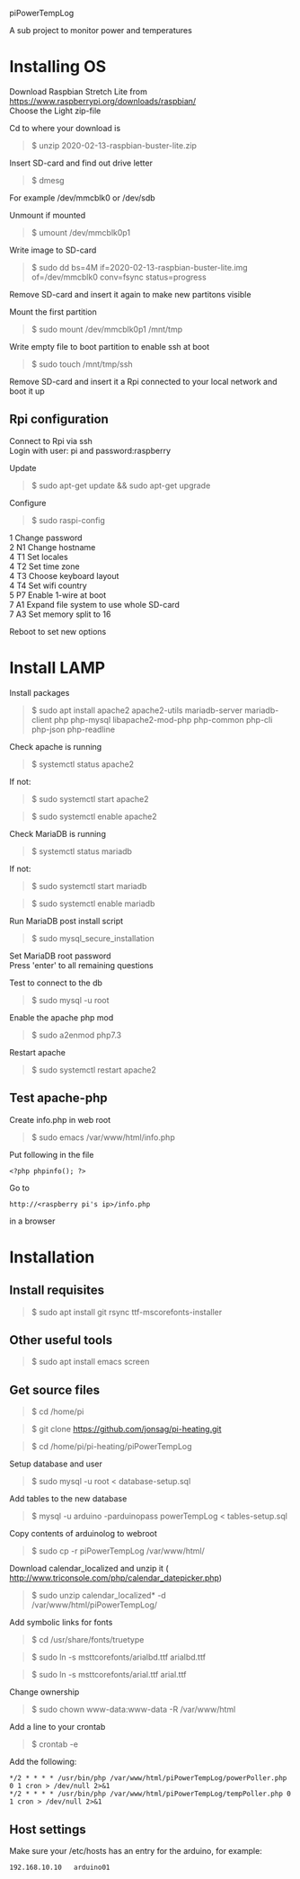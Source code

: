 piPowerTempLog  

A sub project to monitor power and temperatures  


Installing OS
=============================
Download Raspbian Stretch Lite from https://www.raspberrypi.org/downloads/raspbian/  
Choose the Light zip-file  

Cd to where your download is  
>$ unzip 2020-02-13-raspbian-buster-lite.zip  

Insert SD-card and find out drive letter  
>$ dmesg  

For example /dev/mmcblk0 or /dev/sdb  

Unmount if mounted  
>$ umount /dev/mmcblk0p1  

Write image to SD-card  
>$ sudo dd bs=4M if=2020-02-13-raspbian-buster-lite.img of=/dev/mmcblk0 conv=fsync status=progress 

Remove SD-card and insert it again to make new partitons visible     

Mount the first partition  
>$ sudo mount /dev/mmcblk0p1 /mnt/tmp  

Write empty file to boot partition to enable ssh at boot  
>$ sudo touch /mnt/tmp/ssh  

Remove SD-card and insert it a Rpi connected to your local network and boot it up  

Rpi configuration
-----------------------------
Connect to Rpi via ssh  
Login with user: pi and password:raspberry 

Update  
>$ sudo apt-get update && sudo apt-get upgrade  

Configure  
>$ sudo raspi-config   

1		Change password  
2 N1	Change hostname  
4 T1	Set locales  
4 T2	Set time zone  
4 T3	Choose keyboard layout    
4 T4	Set wifi country  
5 P7	Enable 1-wire at boot  
7 A1	Expand file system to use whole SD-card  
7 A3	Set memory split to 16  

Reboot to set new options  


Install LAMP
==========
Install packages  
>$ sudo apt install apache2 apache2-utils mariadb-server mariadb-client php php-mysql libapache2-mod-php php-common php-cli php-json php-readline

Check apache is running  
>$ systemctl status apache2

If not:
>$ sudo systemctl start apache2

>$ sudo systemctl enable apache2

Check MariaDB is running  
>$ systemctl status mariadb

If not:
>$ sudo systemctl start mariadb

>$ sudo systemctl enable mariadb

Run MariaDB post install script  
>$ sudo mysql_secure_installation

Set MariaDB root password  
Press 'enter'  to all remaining questions  

Test to connect to the db  
>$ sudo mysql -u root  

Enable the apache php mod  
>$ sudo a2enmod php7.3

Restart apache  
>$ sudo systemctl restart apache2

Test apache-php
----------
Create info.php in web root  
>$ sudo emacs /var/www/html/info.php

Put following in the file  

	<?php phpinfo(); ?>
	
Go to

	http://<raspberry pi's ip>/info.php
	
in a browser
	
Installation
==========
Install requisites
----------
>$ sudo apt install git rsync ttf-mscorefonts-installer

Other useful tools
----------
>$ sudo apt install emacs screen

Get source files
----------
>$ cd /home/pi  

>$ git clone https://github.com/jonsag/pi-heating.git  

>$ cd /home/pi/pi-heating/piPowerTempLog  

Setup database and user  
>$ sudo mysql -u root < database-setup.sql

Add tables to the new database  
>$ mysql -u arduino -parduinopass powerTempLog < tables-setup.sql

Copy contents of arduinolog to webroot  
>$ sudo cp -r piPowerTempLog /var/www/html/

Download calendar_localized and unzip it ( http://www.triconsole.com/php/calendar_datepicker.php)  
>$ sudo unzip calendar_localized* -d /var/www/html/piPowerTempLog/

Add symbolic links for fonts  
>$ cd /usr/share/fonts/truetype

>$ sudo ln -s msttcorefonts/arialbd.ttf arialbd.ttf

>$ sudo ln -s msttcorefonts/arial.ttf arial.ttf

Change ownership  
>$ sudo chown www-data:www-data -R /var/www/html

Add a line to your crontab  
>$ crontab -e

Add the following:  

	*/2 * * * * /usr/bin/php /var/www/html/piPowerTempLog/powerPoller.php 0 1 cron > /dev/null 2>&1
	*/2 * * * * /usr/bin/php /var/www/html/piPowerTempLog/tempPoller.php 0 1 cron > /dev/null 2>&1

Host settings
----------
Make sure your /etc/hosts has an entry for the arduino, for example:  

	192.168.10.10   arduino01
